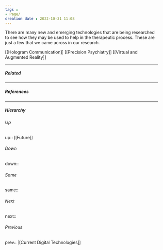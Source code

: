 ```yaml
---
tags : 
- Page/
creation date : 2022-10-31 11:08 
---
```

There are many new and emerging technologies that are being researched to see how they may be used to help in the therapeutic process. These are just a few that we came across in our research. 

[[Hologram Communication]]
[[Precision Psychiatry]]
[[Virtual and Augmented Reality]]

---
##### Related


---
##### References


---
##### Hierarchy
###### Up
up:: [[Future]]
###### Down
down:: 
###### Same
same:: 
###### Next
next:: 
###### Previous
prev:: [[Current Digital Technologies]]